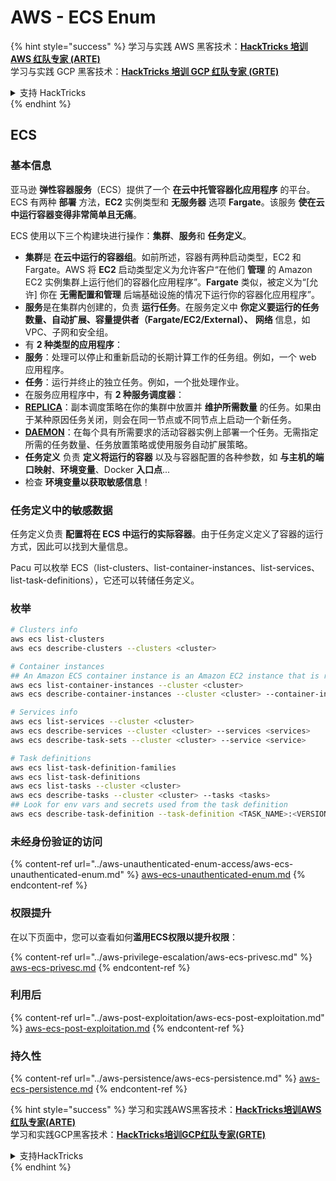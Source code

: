 # AWS - ECS Enum

{% hint style="success" %}
学习与实践 AWS 黑客技术：<img src="../../../.gitbook/assets/image (1) (1) (1).png" alt="" data-size="line">[**HackTricks 培训 AWS 红队专家 (ARTE)**](https://training.hacktricks.xyz/courses/arte)<img src="../../../.gitbook/assets/image (1) (1) (1).png" alt="" data-size="line">\
学习与实践 GCP 黑客技术：<img src="../../../.gitbook/assets/image (2).png" alt="" data-size="line">[**HackTricks 培训 GCP 红队专家 (GRTE)**<img src="../../../.gitbook/assets/image (2).png" alt="" data-size="line">](https://training.hacktricks.xyz/courses/grte)

<details>

<summary>支持 HackTricks</summary>

* 查看 [**订阅计划**](https://github.com/sponsors/carlospolop)!
* **加入** 💬 [**Discord 群组**](https://discord.gg/hRep4RUj7f) 或 [**Telegram 群组**](https://t.me/peass) 或 **关注** 我们的 **Twitter** 🐦 [**@hacktricks\_live**](https://twitter.com/hacktricks_live)**.**
* **通过向** [**HackTricks**](https://github.com/carlospolop/hacktricks) 和 [**HackTricks Cloud**](https://github.com/carlospolop/hacktricks-cloud) GitHub 仓库提交 PR 分享黑客技巧。

</details>
{% endhint %}

## ECS

### 基本信息

亚马逊 **弹性容器服务**（ECS）提供了一个 **在云中托管容器化应用程序** 的平台。ECS 有两种 **部署** 方法，**EC2** 实例类型和 **无服务器** 选项 **Fargate**。该服务 **使在云中运行容器变得非常简单且无痛**。

ECS 使用以下三个构建块进行操作：**集群**、**服务**和 **任务定义**。

* **集群**是 **在云中运行的容器组**。如前所述，容器有两种启动类型，EC2 和 Fargate。AWS 将 **EC2** 启动类型定义为允许客户“在他们 **管理** 的 Amazon EC2 实例集群上运行他们的容器化应用程序”。**Fargate** 类似，被定义为“\[允许\] 你在 **无需配置和管理** 后端基础设施的情况下运行你的容器化应用程序”。
* **服务**是在集群内创建的，负责 **运行任务**。在服务定义中 **你定义要运行的任务数量、自动扩展、容量提供者（Fargate/EC2/External）、** **网络** 信息，如 VPC、子网和安全组。
* 有 **2 种类型的应用程序**：
* **服务**：处理可以停止和重新启动的长期计算工作的任务组。例如，一个 web 应用程序。
* **任务**：运行并终止的独立任务。例如，一个批处理作业。
* 在服务应用程序中，有 **2 种服务调度器**：
* [**REPLICA**](https://docs.aws.amazon.com/AmazonECS/latest/developerguide/ecs_services.html)：副本调度策略在你的集群中放置并 **维护所需数量** 的任务。如果由于某种原因任务关闭，则会在同一节点或不同节点上启动一个新任务。
* [**DAEMON**](https://docs.aws.amazon.com/AmazonECS/latest/developerguide/ecs_services.html)：在每个具有所需要求的活动容器实例上部署一个任务。无需指定所需的任务数量、任务放置策略或使用服务自动扩展策略。
* **任务定义** 负责 **定义将运行的容器** 以及与容器配置的各种参数，如 **与主机的端口映射**、**环境变量**、Docker **入口点**...
* 检查 **环境变量以获取敏感信息**！

### 任务定义中的敏感数据

任务定义负责 **配置将在 ECS 中运行的实际容器**。由于任务定义定义了容器的运行方式，因此可以找到大量信息。

Pacu 可以枚举 ECS（list-clusters、list-container-instances、list-services、list-task-definitions），它还可以转储任务定义。

### 枚举
```bash
# Clusters info
aws ecs list-clusters
aws ecs describe-clusters --clusters <cluster>

# Container instances
## An Amazon ECS container instance is an Amazon EC2 instance that is running the Amazon ECS container agent and has been registered into an Amazon ECS cluster.
aws ecs list-container-instances --cluster <cluster>
aws ecs describe-container-instances --cluster <cluster> --container-instances <container_instance_arn>

# Services info
aws ecs list-services --cluster <cluster>
aws ecs describe-services --cluster <cluster> --services <services>
aws ecs describe-task-sets --cluster <cluster> --service <service>

# Task definitions
aws ecs list-task-definition-families
aws ecs list-task-definitions
aws ecs list-tasks --cluster <cluster>
aws ecs describe-tasks --cluster <cluster> --tasks <tasks>
## Look for env vars and secrets used from the task definition
aws ecs describe-task-definition --task-definition <TASK_NAME>:<VERSION>
```
### 未经身份验证的访问

{% content-ref url="../aws-unauthenticated-enum-access/aws-ecs-unauthenticated-enum.md" %}
[aws-ecs-unauthenticated-enum.md](../aws-unauthenticated-enum-access/aws-ecs-unauthenticated-enum.md)
{% endcontent-ref %}

### 权限提升

在以下页面中，您可以查看如何**滥用ECS权限以提升权限**：

{% content-ref url="../aws-privilege-escalation/aws-ecs-privesc.md" %}
[aws-ecs-privesc.md](../aws-privilege-escalation/aws-ecs-privesc.md)
{% endcontent-ref %}

### 利用后

{% content-ref url="../aws-post-exploitation/aws-ecs-post-exploitation.md" %}
[aws-ecs-post-exploitation.md](../aws-post-exploitation/aws-ecs-post-exploitation.md)
{% endcontent-ref %}

### 持久性

{% content-ref url="../aws-persistence/aws-ecs-persistence.md" %}
[aws-ecs-persistence.md](../aws-persistence/aws-ecs-persistence.md)
{% endcontent-ref %}

{% hint style="success" %}
学习和实践AWS黑客技术：<img src="../../../.gitbook/assets/image (1) (1) (1).png" alt="" data-size="line">[**HackTricks培训AWS红队专家(ARTE)**](https://training.hacktricks.xyz/courses/arte)<img src="../../../.gitbook/assets/image (1) (1) (1).png" alt="" data-size="line">\
学习和实践GCP黑客技术：<img src="../../../.gitbook/assets/image (2).png" alt="" data-size="line">[**HackTricks培训GCP红队专家(GRTE)**<img src="../../../.gitbook/assets/image (2).png" alt="" data-size="line">](https://training.hacktricks.xyz/courses/grte)

<details>

<summary>支持HackTricks</summary>

* 查看[**订阅计划**](https://github.com/sponsors/carlospolop)!
* **加入** 💬 [**Discord群组**](https://discord.gg/hRep4RUj7f)或[**电报群组**](https://t.me/peass)或**在** **Twitter** 🐦 [**@hacktricks\_live**](https://twitter.com/hacktricks_live)**上关注我们。**
* **通过向** [**HackTricks**](https://github.com/carlospolop/hacktricks)和[**HackTricks Cloud**](https://github.com/carlospolop/hacktricks-cloud) GitHub库提交PR来分享黑客技巧。

</details>
{% endhint %}

